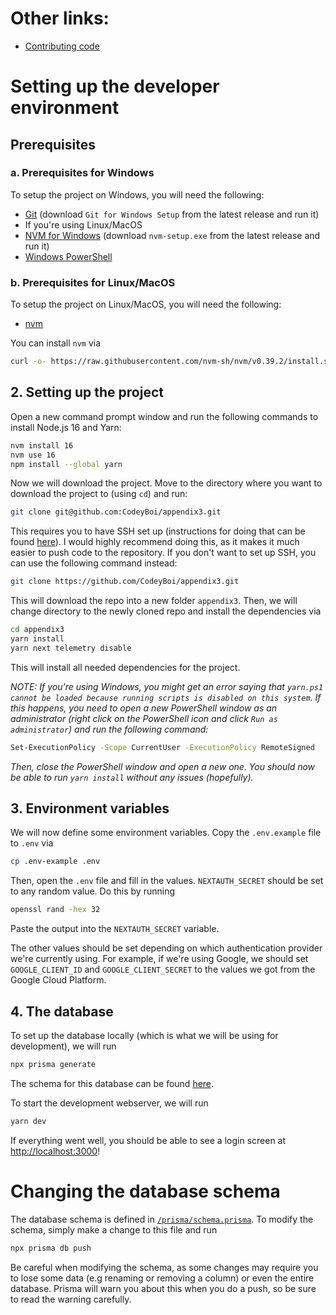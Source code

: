 # Other links:
- [Contributing code](contributing.md)

# Setting up the developer environment

## Prerequisites
### a. Prerequisites for Windows

To setup the project on Windows, you will need the following:

- [Git](https://git-scm.com/download/win) (download `Git for Windows Setup` from the latest release and run it)
- If you're using Linux/MacOS 
- [NVM for Windows](https://github.com/coreybutler/nvm-windows/releases) (download `nvm-setup.exe` from the latest release and run it)
- [Windows PowerShell](https://learn.microsoft.com/en-us/powershell/scripting/install/installing-powershell-on-windows?view=powershell-7.3)

### b. Prerequisites for Linux/MacOS

To setup the project on Linux/MacOS, you will need the following:

- [nvm](https://github.com/nvm-sh/nvm)

You can install `nvm` via

```bash
curl -o- https://raw.githubusercontent.com/nvm-sh/nvm/v0.39.2/install.sh | bash
```

## 2. Setting up the project

Open a new command prompt window and run the following commands to install Node.js 16 and Yarn:

```bash
nvm install 16
nvm use 16
npm install --global yarn
```

Now we will download the project. Move to the directory where you want to download the project to (using `cd`) and run:

```bash
git clone git@github.com:CodeyBoi/appendix3.git
```

This requires you to have SSH set up (instructions for doing that can be found [here](https://docs.github.com/en/authentication/connecting-to-github-with-ssh/adding-a-new-ssh-key-to-your-github-account)). I would highly recommend doing this, as it makes it much easier to push code to the repository. If you don't want to set up SSH, you can use the following command instead:

```bash
git clone https://github.com/CodeyBoi/appendix3.git
```

This will download the repo into a new folder `appendix3`. Then, we will change directory to the newly cloned repo and install the dependencies via

```bash
cd appendix3
yarn install
yarn next telemetry disable
```

This will install all needed dependencies for the project.

*NOTE: If you're using Windows, you might get an error saying that `yarn.ps1 cannot be loaded because running scripts is disabled on this system`. If this happens, you need to open a new PowerShell window as an administrator (right click on the PowerShell icon and click `Run as administrator`) and run the following command:*

```bash
Set-ExecutionPolicy -Scope CurrentUser -ExecutionPolicy RemoteSigned
```

*Then, close the PowerShell window and open a new one. You should now be able to run `yarn install` without any issues (hopefully).*

## 3. Environment variables

We will now define some environment variables. Copy the `.env.example` file to `.env` via

```bash
cp .env-example .env
```

Then, open the `.env` file and fill in the values. `NEXTAUTH_SECRET` should be set to any random value. Do this by running

```bash
openssl rand -hex 32
```

Paste the output into the `NEXTAUTH_SECRET` variable.

The other values should be set depending on which authentication provider we're currently using. For example, if we're using Google, we should set `GOOGLE_CLIENT_ID` and `GOOGLE_CLIENT_SECRET` to the values we got from the Google Cloud Platform.

## 4. The database

To set up the database locally (which is what we will be using for development), we will run

```bash
npx prisma generate
```

The schema for this database can be found [here](/prisma/schema.prisma).

To start the development webserver, we will run

```bash
yarn dev
```

If everything went well, you should be able to see a login screen at [http://localhost:3000](http://localhost:3000)!

# Changing the database schema
The database schema is defined in [`/prisma/schema.prisma`](/prisma/schema.prisma). To modify the schema, simply make a change to this file and run

```bash
npx prisma db push
```

Be careful when modifying the schema, as some changes may require you to lose some data (e.g renaming or removing a column) or even the entire database. Prisma will warn you about this when you do a push, so be sure to read the warning carefully.

